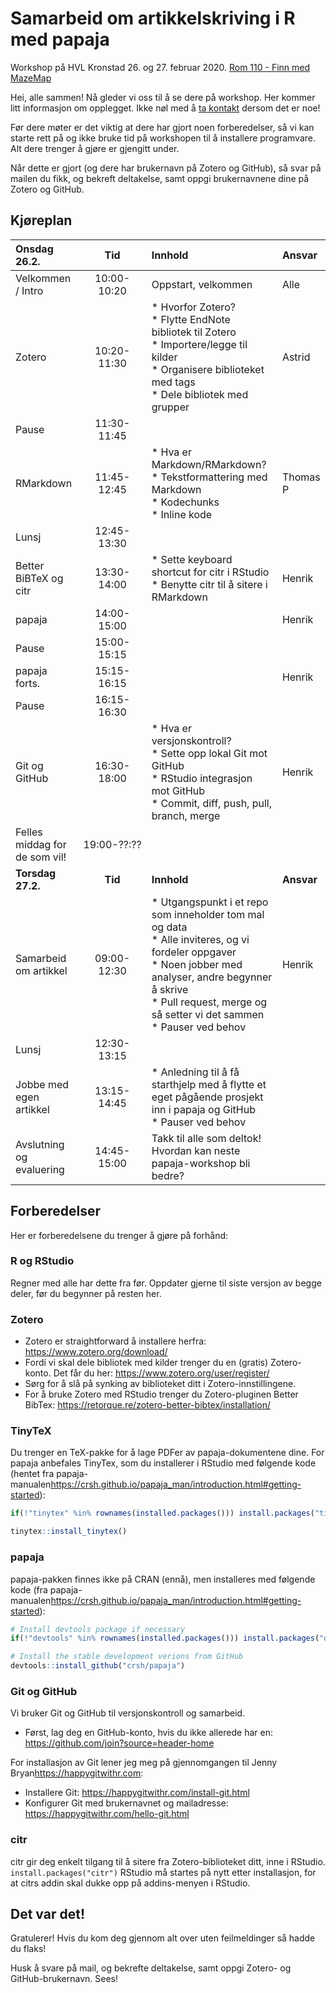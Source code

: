 # Samarbeid om artikkelskriving i R med papaja

Workshop på HVL Kronstad 26. og 27. februar 2020. [Rom 110 - Finn med MazeMap](http://bit.ly/2vse5Qb)

Hei, alle sammen! Nå gleder vi oss til å se dere på workshop. Her kommer litt informasjon om opplegget. Ikke nøl med å [ta kontakt](mailto:henrik.sorlie@uib.no) dersom det er noe!  

Før dere møter er det viktig at dere har gjort noen forberedelser, så vi kan starte rett på og ikke bruke tid på workshopen til å installere programvare. Alt dere trenger å gjøre er gjengitt under.

Når dette er gjort (og dere har brukernavn på Zotero og GitHub), så svar på mailen du fikk, og bekreft deltakelse, samt oppgi brukernavnene dine på Zotero og GitHub.

## Kjøreplan
| Onsdag 26.2.      | Tid           | Innhold             | Ansvar |
|:------------------|:-------------:|:--------------------|:-------|
| Velkommen / Intro | 10:00-10:20 | Oppstart, velkommen | Alle   |
| Zotero            | 10:20-11:30 | * Hvorfor Zotero?<br>* Flytte EndNote bibliotek til Zotero<br>* Importere/legge til kilder<br>* Organisere biblioteket med tags<br>* Dele bibliotek med grupper     | Astrid |
| Pause             | 11:30-11:45 |                     |        |
| RMarkdown         | 11:45-12:45 | * Hva er Markdown/RMarkdown?<br>* Tekstformattering med Markdown<br>* Kodechunks<br>* Inline kode | Thomas P |
| Lunsj             | 12:45-13:30 |                     |        |
| Better BiBTeX og citr | 13:30-14:00 | * Sette keyboard shortcut for citr i RStudio<br>* Benytte citr til å sitere i RMarkdown | Henrik |
| papaja            | 14:00-15:00 |                     | Henrik |
| Pause             | 15:00-15:15 |                     |        |
| papaja forts.     | 15:15-16:15 |                     | Henrik |
| Pause             | 16:15-16:30 |                     |        |
| Git og GitHub     | 16:30-18:00 | * Hva er versjonskontroll?<br>* Sette opp lokal Git mot GitHub<br>* RStudio integrasjon mot GitHub<br>* Commit, diff, push, pull, branch, merge | Henrik |
| Felles middag for de som vil! | 19:00-??:?? |                     |        |
| **Torsdag 27.2.**     | **Tid**           | **Innhold**             | **Ansvar** |
| Samarbeid om artikkel | 09:00-12:30 | * Utgangspunkt i et repo som inneholder tom mal og data<br>* Alle inviteres, og vi fordeler oppgaver<br>* Noen jobber med analyser, andre begynner å skrive<br>* Pull request, merge og så setter vi det sammen<br>* Pauser ved behov | Henrik |
| Lunsj             | 12:30-13:15 |                     |        |
| Jobbe med egen artikkel | 13:15-14:45 | * Anledning til å få starthjelp med å flytte et eget pågående prosjekt inn i papaja og GitHub<br>* Pauser ved behov |     |
| Avslutning og evaluering | 14:45-15:00 | Takk til alle som deltok!<br>Hvordan kan neste papaja-workshop bli bedre? | |

## Forberedelser

Her er forberedelsene du trenger å gjøre på forhånd:

### R og RStudio
Regner med alle har dette fra før. Oppdater gjerne til siste versjon av begge deler, før du begynner på resten her.

### Zotero
* Zotero er straightforward å installere herfra: https://www.zotero.org/download/
* Fordi vi skal dele bibliotek med kilder trenger du en (gratis) Zotero-konto. Det får du her: https://www.zotero.org/user/register/
* Sørg for å slå på synking av biblioteket ditt i Zotero-innstillingene.
* For å bruke Zotero med RStudio trenger du Zotero-pluginen Better BibTex: https://retorque.re/zotero-better-bibtex/installation/

### TinyTeX
Du trenger en TeX-pakke for å lage PDFer av papaja-dokumentene dine. For papaja anbefales TinyTex, som du installerer i RStudio med følgende kode (hentet fra papaja-manualen<https://crsh.github.io/papaja_man/introduction.html#getting-started>):

```r
if(!"tinytex" %in% rownames(installed.packages())) install.packages("tinytex")

tinytex::install_tinytex()
```

### papaja
papaja-pakken finnes ikke på CRAN (ennå), men installeres med følgende kode (fra papaja-manualen<https://crsh.github.io/papaja_man/introduction.html#getting-started>):

```r
# Install devtools package if necessary
if(!"devtools" %in% rownames(installed.packages())) install.packages("devtools")

# Install the stable development verions from GitHub
devtools::install_github("crsh/papaja")
```

### Git og GitHub
Vi bruker Git og GitHub til versjonskontroll og samarbeid.

* Først, lag deg en GitHub-konto, hvis du ikke allerede har en:  https://github.com/join?source=header-home

For installasjon av Git lener jeg meg på gjennomgangen til Jenny Bryan<https://happygitwithr.com>:

* Installere Git: https://happygitwithr.com/install-git.html
* Konfigurer Git med brukernavnet og mailadresse: https://happygitwithr.com/hello-git.html

### citr
citr gir deg enkelt tilgang til å sitere fra Zotero-biblioteket ditt, inne i RStudio.
`install.packages("citr")`
RStudio må startes på nytt etter installasjon, for at citrs addin skal dukke opp på addins-menyen i RStudio.

## Det var det!

Gratulerer! Hvis du kom deg gjennom alt over uten feilmeldinger så hadde du flaks!

Husk å svare på mail, og bekrefte deltakelse, samt oppgi Zotero- og GitHub-brukernavn. Sees!